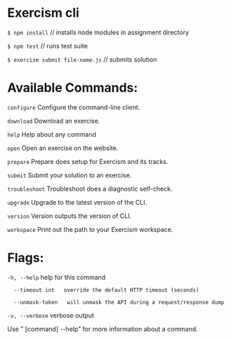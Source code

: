 # Exercism cli

`$ npm install` // installs node modules in assignment directory

`$ npm test` // runs test suite

`$ exercism submit file-name.js` // submits solution

# Available Commands:
  `configure`    Configure the command-line client.
  
  `download`    Download an exercise.
  
  `help`         Help about any command
  
  `open`         Open an exercise on the website.
  
  `prepare`      Prepare does setup for Exercism and its tracks.
  
  `submit`       Submit your solution to an exercise.
  
  `troubleshoot` Troubleshoot does a diagnostic self-check.
  
  `upgrade`      Upgrade to the latest version of the CLI.
  
  `version`      Version outputs the version of CLI.
  
  `workspace`    Print out the path to your Exercism workspace.
  

# Flags:
  `-h, --help`           help for this command
  
      --timeout int   override the default HTTP timeout (seconds)
      
      --unmask-token   will unmask the API during a request/response dump
      
  `-v, --verbose`        verbose output

Use " [command] --help" for more information about a command.
